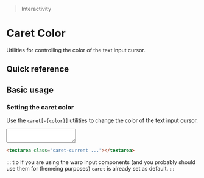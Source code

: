 > Interactivity

# Caret Color
Utilities for controlling the color of the text input cursor.

## Quick reference

<qr-table />

## Basic usage
### Setting the caret color
Use the `caret[-{color}]` utilities to change the color of the text input cursor.

<container>
  <textarea class="caret-current w-full h-112"></textarea>
</container>

```html
<textarea class="caret-current ..."></textarea>
```

::: tip
If you are using the warp input components (and you probably should use them for themeing purposes) `caret` is already set as default.
:::
